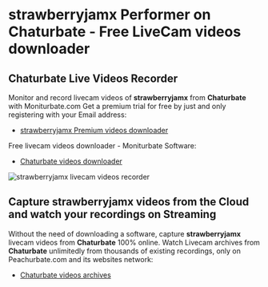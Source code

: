 # strawberryjamx Performer on Chaturbate - Free LiveCam videos downloader

## Chaturbate Live Videos Recorder

Monitor and record livecam videos of **strawberryjamx** from **Chaturbate** with Moniturbate.com
Get a premium trial for free by just and only registering with your Email address:
* [strawberryjamx Premium videos downloader](https://moniturbate.com/request-demo-licence-key.html)

Free livecam videos downloader - Moniturbate Software:
* [Chaturbate videos downloader](https://moniturbate.com/moniturbate-download-software.html)

![strawberryjamx livecam videos recorder](https://peachurnet.com/templates/moniturbate-software.png)


## Capture strawberryjamx videos from the Cloud and watch your recordings on Streaming

Without the need of downloading a software, capture **strawberryjamx** livecam videos from **Chaturbate** 100% online.
Watch Livecam archives from **Chaturbate** unlimitedly from thousands of existing recordings, only on Peachurbate.com and its websites network:
* [Chaturbate videos archives](https://peachurnet.com/)
